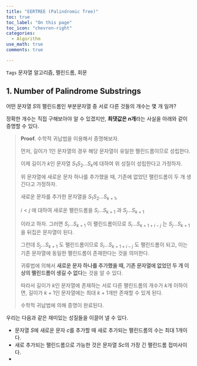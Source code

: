 ```yaml
---
title: "EERTREE (Palindromic Tree)"
toc: true
toc_label: "On this page"
toc_icon: "chevron-right"
categories:    
  - Algorithm
use_math: true
comments: true

---
```


`Tags` 문자열 알고리즘, 펠린드롬, 회문

## 1. Number of Palindrome Substrings

어떤 문자열 $S$의 팰린드롬인 부분문자열 중 서로 다른 것들의 개수는 몇 개 일까?

정확한 개수는 직접 구해보아야 알 수 있겠지만, **최댓값은 $n$개**라는 사실을 아래와 같이 증명할 수 있다.

> **Proof.** 수학적 귀납법을 이용해서 증명해보자.
> 
> 먼저, 길이가 $1$인 문자열의 경우 해당 문자열이 유일한 펠린드롬이므로 성립한다.
> 
> 이제 길이가 $k$인 문자열 $S_1 S_2 \dots S_k$에 대하여 위 성질이 성립한다고 가정하자.
> 
> 위 문자열에 새로운 문자 하나를 추가했을 때, 기존에 없었던 팰린드롬이 두 개 생긴다고 가정하자.
> 
> 새로운 문자를 추가한 문자열을 $S_1 S_2 \dots S_{k+1}$,
> 
> $i < j$ 에 대하여 새로운 팰린드롬을 $S_i \dots S_{k+1}$ 과 $S_j \dots S_{k+1}$
> 
> 이라고 하자. 그러면 $S_i \dots S_{k+1}$ 이 팰린드롬이므로 $S_i \dots S_{k + 1 + i - j}$ 는 $S_j \dots S_{k+1}$ 을 뒤집은 문자열이 된다.
> 
> 그런데 $S_j \dots S_{k+1}$ 도 팰린드롬이므로 $S_i \dots S_{k+1+i-j}$ 도 팰린드롬이 되고, 이는 기존 문자열에 동일한 팰린드롬이 존재한다는 것을 의미한다.
> 
> 귀류법에 의해서 **새로운 문자 하나를 추가했을 때, 기존 문자열에 없었던 두 개 이상의 팰린드롬이 생길 수 없다**는 것을 알 수 있다.
> 
> 따라서 길이가 $k$인 문자열에 존재하는 서로 다른 팰린드롬의 개수가 $k$개 이하이면, 길이가 $k+1$인 문자열에는 최대 $k+1$개만 존재할 수 있게 된다.
> 
> 수학적 귀납법에 의해 증명이 완료된다.

우리는 다음과 같은 재미있는 성질들을 이끌어 낼 수 있다.

- 문자열 $S$에 새로운 문자 $c$를 추가할 때 새로 추가되는 팰린드롬의 수는 최대 1개이다.
- 새로 추가되는 팰린드롬으로 가능한 것은 문자열 $Sc$의 가장 긴 팰린드롬 접미사이다.
- 
